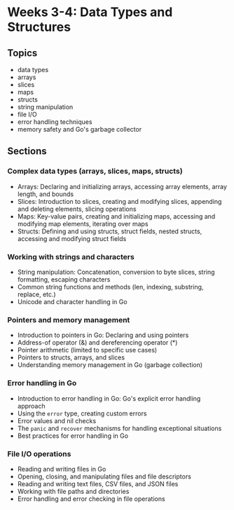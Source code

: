 # Weeks 3-4: Data Types and Structures

## Topics

* data types
* arrays
* slices
* maps
* structs
* string manipulation
* file I/O
* error handling techniques
* memory safety and Go's garbage collector

## Sections

###  Complex data types (arrays, slices, maps, structs)
   - Arrays: Declaring and initializing arrays, accessing array elements, array length, and bounds
   - Slices: Introduction to slices, creating and modifying slices, appending and deleting elements, slicing operations
   - Maps: Key-value pairs, creating and initializing maps, accessing and modifying map elements, iterating over maps
   - Structs: Defining and using structs, struct fields, nested structs, accessing and modifying struct fields

###  Working with strings and characters
   - String manipulation: Concatenation, conversion to byte slices, string formatting, escaping characters
   - Common string functions and methods (len, indexing, substring, replace, etc.)
   - Unicode and character handling in Go

###  Pointers and memory management
   - Introduction to pointers in Go: Declaring and using pointers
   - Address-of operator (&) and dereferencing operator (*)
   - Pointer arithmetic (limited to specific use cases)
   - Pointers to structs, arrays, and slices
   - Understanding memory management in Go (garbage collection)

###  Error handling in Go
   - Introduction to error handling in Go: Go's explicit error handling approach
   - Using the `error` type, creating custom errors
   - Error values and nil checks
   - The `panic` and `recover` mechanisms for handling exceptional situations
   - Best practices for error handling in Go

###  File I/O operations
   - Reading and writing files in Go
   - Opening, closing, and manipulating files and file descriptors
   - Reading and writing text files, CSV files, and JSON files
   - Working with file paths and directories
   - Error handling and error checking in file operations


